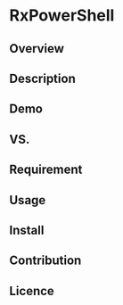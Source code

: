 RxPowerShell
====

## Overview

## Description

## Demo


## VS. 

## Requirement

## Usage

## Install

## Contribution

## Licence
